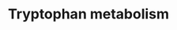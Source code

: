 ---
annotations:
- type: Pathway Ontology
  value: tryptophan metabolic pathway
authors:
- Mkutmon
- Egonw
- Mick Eikelhof
- Fehrhart
- Khanspers
- MaintBot
description: This pathway describes the metabolism of tryptophan, an essential amino
  acid. Originally converted from rat to human using ortholog information. Edited
  by Sebastien Burel
last-edited: 2019-08-16
organisms:
- Bos taurus
redirect_from:
- /index.php/Pathway:WP3248
- /instance/WP3248
schema-jsonld:
- '@context': https://schema.org/
  '@id': https://wikipathways.github.io/pathways/WP3248.html
  '@type': Dataset
  creator:
    '@type': Organization
    name: WikiPathways
  description: This pathway describes the metabolism of tryptophan, an essential amino
    acid. Originally converted from rat to human using ortholog information. Edited
    by Sebastien Burel
  keywords:
  - CYP2E1
  - 1.3.1.18
  - 6-Hydroxymelatonin
  - AFMID
  - 3-(2-Aminoethyl)
  - 4.2.1.84
  - CYP1A2
  - 1.14.16.3
  - 1.13.12.3
  - 8-Methoxykynurenate
  - 6-Hydroxyindolelactate
  - Indolelactate
  - 2-Oxoadipate
  - Melatonin
  - 2-Formamino
  - 5-(2'-Carboxyethyl)-4,6-Dihydroxypicolinate
  - 1.13.99.3
  - Indole-3-acetate
  - 5-Hydroxy-L-tryptophan
  - DHCR24
  - N-Methyltryptamine
  - 2-Formylaminobenzaldehyde
  - Formylkynurenine
  - Indolepyruvate
  - L-Tryptophanyl-tRNA
  - IDO1
  - 3-Indoleglycolaldehyde
  - 1.1.1.190
  - 4.1.99.1
  - Acetyl-CoA
  - 7,8-Dihydroxykynurenate
  - 2-Aminomuconate
  - 4-(2-Aminophenyl)-2,4-dioxobutanoate
  - 1.14.16.-
  - CYP1B1
  - ALDH1A1
  - 'Phenylalanine, Tyrosine and '
  - 4-(2-Amino-3-hydroxyphenyl)-2,4-dioxobutanoate
  - WARS
  - 5-Hydroxykynurenine
  - 1.10.3.4
  - 5-Methoxytryptamine
  - ALDH3A2
  - CAT
  - benzoylacetate
  - Cyp2b15
  - 3.5.5.1
  - ALDH9A1
  - Anthranilate
  - 3-Methyldioxyindole
  - Formyl-N-acetyl-5-
  - 3.5.1.9
  - 4-(2-Amino-5-hydroxyphenyl)
  - Indole
  - ACMSD
  - 5-Hydroxykynurenamine
  - ALDH1A2
  - GCDH
  - 2.6.1.27
  - 5-Hydroxy-N-formylkynurenine
  - HADH
  - 3.5.1.49
  - ALDH2
  - 1.13.11.-
  - 1.1.1.191
  - C01144
  - Isophenoxazine
  - Glycolysis/Gluconeogenesis
  - N-Acetylindoxyl
  - 1.2.1.-
  - CYP3A4
  - 3-Methoxyanthranilate
  - CYP2F1
  - CYP4F12
  - Nicotinate and nicotinamide metabolism
  - Acetoacetyl-CoA
  - Xanthurenic acid
  - 3.5.1.4
  - 2-Oxoglutarate
  - HSD17B10
  - CYP2J2
  - 5-Hydroxyindoleacetylglycine
  - 3-Hydroxy-
  - -1H-indol-5-ol
  - 5-(3'-Carboxy-3'-oxopropyl) -4,6-dihydroxypicolinate
  - Cyp2d2
  - 2-Aminophenol
  - -2,4-dioxobutanoate
  - 1.2.1.32
  - Formylanthranilate
  - TDO2
  - 1.13.11.17
  - Glutaryl-CoA
  - 1.7.3.2
  - ECHS1
  - DDC
  - CYP7B1
  - 5-(3'-Carboxy-3'-oxopropenyl)-4,6-dihydroxypicolin
  - (Z)-5-Oxohex-2-enedioate
  - L-Tryptophan
  - 2-Amino-3-carboxymuconate
  - Cyp2c39
  - 3-Methylindolepyruvate
  - Glucobrassicin
  - 5-Hydroxyindoleacetaldehyde
  - AADAT
  - Cyp2a2
  - Quinolinate
  - ASMT
  - Cinnavalininate
  - Indole-3-acetaldehyde
  - 1.13.11.10
  - 7,8-Dihydro-7,8-dihydroxykynurenate
  - Oxaloacetate
  - 4.1.1.-
  - N-Acetylserotonin
  - AOX1
  - 3-Hydroxykynurenamine
  - N-Acetylisatin
  - UBR5
  - L-kynurenine
  - Formyl-5-hydroxykynurenamine
  - Indole-3-acetaldoxime
  - 1.13.11.23
  - 3.5.99.5
  - CYP2A13
  - HAAO
  - 1.4.3.2
  - 3-Indoleacetonitrile
  - 5-Hydroxyindolepyruvate
  - CYP1A1
  - 5-(2'-Formylethyl)-4,6-dihydroxypicolinate
  - MAOB
  - Cyp2a1
  - 5-Methoxyindoleacetate
  - 5-Hydroxyindoleacetate
  - 1.2.3.7
  - 3-Hydroxyanthranilate
  - RNF25
  - Indole-3-ethanol
  - Benzoate degradation via hydroxylation
  - MDM2
  - ACAT1
  - Tryptamine
  - 2,3-Dihydroxyindole
  - 4.1.1.43
  - HRMT1L2
  - INMT
  - 4,6-Dihydroxyquinoline
  - 1.5.1.-
  - AANAT
  - Crotonoyl-CoA
  - Cyp2c12
  - OGDH
  - N-Methylserotonin
  - 2.1.1.47
  - 1.1.1.110
  - Indole-3-acetamide
  - 4,8-Dihydroxyquinoline
  - KYNU
  - CYP2C18
  - L-Kynurenine
  - 1.14.99.2
  - Aldh1a4
  - Tryptophan metabolism
  - 3.2.1.147
  - UBE3A
  - TPH1
  - methoxykynurenamine
  - ABP1
  - 6-Hydroxykynurenate
  - 1.14.13.9
  - CYP19A1
  - 2.1.1.49
  - Kynurenate
  license: CC0
  name: Tryptophan metabolism
seo: CreativeWork
title: Tryptophan metabolism
wpid: WP3248
---